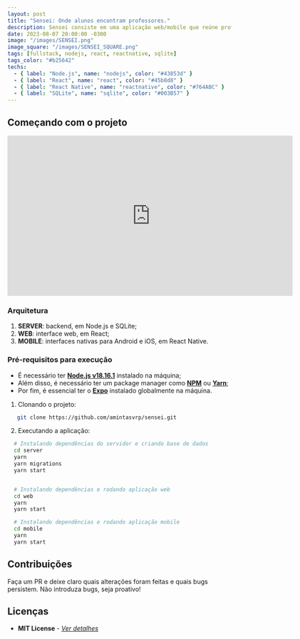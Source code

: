 ```yaml
---
layout: post
title: "Sensei: Onde alunos encontram professores."
description: Sensei consiste em uma aplicação web/mobile que reúne professores dispostos a atender as necessidades dos alunos.
date: 2023-08-07 20:00:00 -0300
image: "/images/SENSEI.png"
image_square: "/images/SENSEI_SQUARE.png"
tags: [fullstack, nodejs, react, reactnative, sqlite]
tags_color: "#b25642"
techs:
  - { label: "Node.js", name: "nodejs", color: "#43853d" }
  - { label: "React", name: "react", color: "#45b8d8" }
  - { label: "React Native", name: "reactnative", color: "#764ABC" }
  - { label: "SQLite", name: "sqlite", color: "#003B57" }
---
```


## Começando com o projeto

<p><iframe src="https://dms.licdn.com/playlist/vid/D4D05AQFseuV8frggTg/mp4-720p-30fp-crf28/0/1690312337366?e=1692126000&v=beta&t=HyZYhPhyJsHEpZVFhLK7e7yNT1UwY7BZffMNIITxAQ0" loading="lazy" width="640" height="360" frameborder="0" allowfullscreen></iframe></p>

### **Arquitetura**

1. **SERVER**: backend, em Node.js e SQLite;
2. **WEB**: interface web, em React;
3. **MOBILE**: interfaces nativas para Android e iOS, em React Native.

### **Pré-requisitos para execução**

- É necessário ter **[Node.js v18.16.1](https://nodejs.org/en/)** instalado na máquina;
- Além disso, é necessário ter um package manager como **[NPM](https://www.npmjs.com/)** ou **[Yarn](https://yarnpkg.com/)**;
- Por fim, é essencial ter o **[Expo](https://expo.io/)** instalado globalmente na máquina.

1. Clonando o projeto:

```sh
   git clone https://github.com/amintasvrp/sensei.git
```

2. Executando a aplicação:

```sh
  # Instalando dependências do servidor e criando base de dados
  cd server
  yarn
  yarn migrations
  yarn start


  # Instalando dependências e rodando aplicação web
  cd web
  yarn
  yarn start

  # Instalando dependências e rodando aplicação mobile
  cd mobile
  yarn
  yarn start
```

## Contribuições

Faça um PR e deixe claro quais alterações foram feitas e quais bugs persistem. Não introduza bugs, seja proativo!

## Licenças

- **MIT License** - [_Ver detalhes_](./LICENSE.txt)
